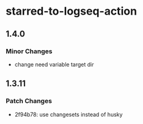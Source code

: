 # starred-to-logseq-action

## 1.4.0

### Minor Changes

- change need variable target dir

## 1.3.11

### Patch Changes

- 2f94b78: use changesets instead of husky
